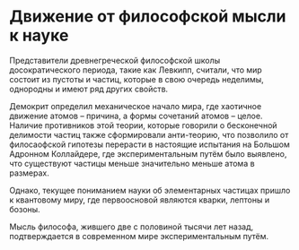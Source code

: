 # Движение от философской мысли к науке

Представители древнегреческой философской школы досократического периода, такие как Левкипп, считали, что мир состоит из пустоты и частиц, которые в свою очередь неделимы, однородны и имеют ряд других свойств.

Демокрит определил механическое начало мира, где хаотичное движение атомов – причина, а формы сочетаний атомов – целое. Наличие противников этой теории, которые говорили о бесконечной делимости частиц также сформировали анти-теорию, что позволило от филосaофской гипотезы перерасти в настоящие испытания на Большом Адронном Коллайдере, где экспериментальным путём было выявлено, что существуют частицы меньше значительно меньше атома в размерах.

Однако, текущее пониманием науки об элементарных частицах пришло к квантовому миру, где первоосновой являются кварки, лептоны и бозоны. 

Мысль философа, жившего две с половиной тысячи лет назад, подтверждается в современном мире экспериментальным путём.
